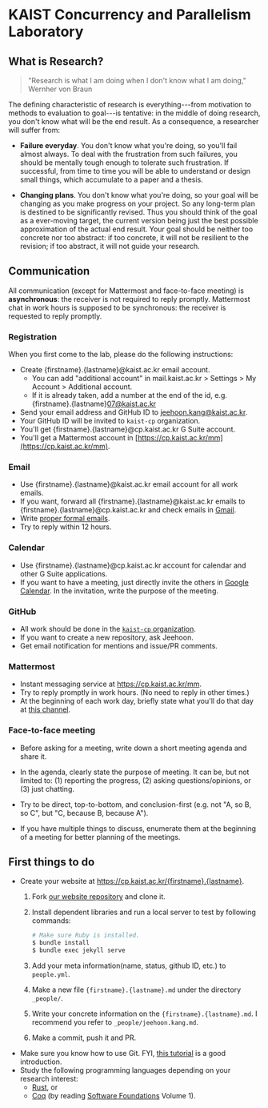 # KAIST Concurrency and Parallelism Laboratory

## What is Research?

> "Research is what I am doing when I don't know what I am doing," Wernher von Braun

The defining characteristic of research is everything---from motivation to methods to evaluation to
goal---is tentative: in the middle of doing research, you don't know what will be the end result. As
a consequence, a researcher will suffer from:

- **Failure everyday**. You don't know what you're doing, so you'll fail almost always. To deal with
  the frustration from such failures, you should be mentally tough enough to tolerate such
  frustration. If successful, from time to time you will be able to understand or design small
  things, which accumulate to a paper and a thesis.

- **Changing plans**. You don't know what you're doing, so your goal will be changing as you make
  progress on your project. So any long-term plan is destined to be significantly revised. Thus you
  should think of the goal as a ever-moving target, the current version being just the best possible
  approximation of the actual end result. Your goal should be neither too concrete nor too abstract:
  if too concrete, it will not be resilient to the revision; if too abstract, it will not guide your
  research.


## Communication

All communication (except for Mattermost and face-to-face meeting) is **asynchronous**: the receiver
is not required to reply promptly. Mattermost chat in work hours is supposed to be synchronous: the
receiver is requested to reply promptly.


### Registration

When you first come to the lab, please do the following instructions:

- Create {firstname}.{lastname}@kaist.ac.kr email account.
    + You can add "additional account" in mail.kaist.ac.kr > Settings > My Account > Additional account.
    + If it is already taken, add a number at the end of the id, e.g. {firstname}.{lastname}07@kaist.ac.kr
- Send your email address and GitHub ID to jeehoon.kang@kaist.ac.kr.
- Your GitHub ID will be invited to `kaist-cp` organization.
- You'll get {firstname}.{lastname}@cp.kaist.ac.kr G Suite account.
- You'll get a Mattermost account in [https://cp.kaist.ac.kr/mm](https://cp.kaist.ac.kr/mm).


### Email

- Use {firstname}.{lastname}@kaist.ac.kr email account for all work emails.
- If you want, forward all {firstname}.{lastname}@kaist.ac.kr emails to
  {firstname}.{lastname}@cp.kaist.ac.kr and check emails in [Gmail](https://www.gmail.com).
- Write [proper formal emails](https://www.wikihow.com/Write-a-Formal-Email).
- Try to reply within 12 hours.


### Calendar

- Use {firstname}.{lastname}@cp.kaist.ac.kr account for calendar and other G Suite applications.
- If you want to have a meeting, just directly invite the others in [Google
  Calendar](https://calendar.google.com). In the invitation, write the purpose of the meeting.


### GitHub

- All work should be done in the [`kaist-cp` organization](https://github.com/kaist-cp).
- If you want to create a new repository, ask Jeehoon.
- Get email notification for mentions and issue/PR comments.


### Mattermost

- Instant messaging service at https://cp.kaist.ac.kr/mm.
- Try to reply promptly in work hours. (No need to reply in other times.)
- At the beginning of each work day, briefly state what you'll do that day at [this
  channel](https://cp.kaist.ac.kr/mm/cp/channels/one-line-a-day).


### Face-to-face meeting

- Before asking for a meeting, write down a short meeting agenda and share it.

- In the agenda, clearly state the purpose of meeting.  It can be, but not limited to: (1) reporting
  the progress, (2) asking questions/opinions, or (3) just chatting.

- Try to be direct, top-to-bottom, and conclusion-first (e.g. not "A, so B, so C", but "C, because
  B, because A").

- If you have multiple things to discuss, enumerate them at the beginning of a meeting for better
  planning of the meetings.



## First things to do

- Create your website at https://cp.kaist.ac.kr/{firstname}.{lastname}.
  1. Fork [our website repository](https://github.com/kaist-cp/kaist-cp.github.io) and clone it.
  2. Install dependent libraries and run a local server to test by following commands:

        ```bash
        # Make sure Ruby is installed.
        $ bundle install
        $ bundle exec jekyll serve
        ```

  3. Add your meta information(name, status, github ID, etc.) to `people.yml`.
  4. Make a new file `{firstname}.{lastname}.md` under the directory `_people/`.
  5. Write your concrete information on the `{firstname}.{lastname}.md`. I recommend you refer to `_people/jeehoon.kang.md`.
  6. Make a commit, push it and PR.
- Make sure you know how to use Git. FYI, [this tutorial](https://www.atlassian.com/git/tutorials) is a good introduction.
- Study the following programming languages depending on your research interest:
  + [Rust](https://www.rust-lang.org/), or
  + [Coq](https://coq.inria.fr/) (by reading [Software Foundations](https://softwarefoundations.cis.upenn.edu/) Volume 1).
